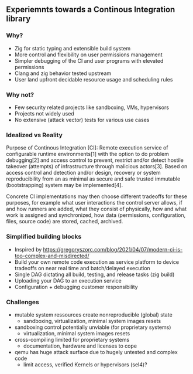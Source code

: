 ## Experiemnts towards a Continous Integration library

### Why?

* Zig for static typing and extensible build system
* More control and flexibility on user permissions management
* Simpler debugging of the CI and user programs with elevated permissions
* Clang and zig behavior tested upstream
* User land upfront decidable resource usage and scheduling rules

### Why not?

* Few security related projects like sandboxing, VMs, hypervisors
* Projects not widely used
* No extensive (attack vector) tests for various use cases

### Idealized vs Reality

Purpose of Continous Integration [CI]: Remote execution service of configurable
runtime environments[1] with the option to do problem debugging[2] and access
control to prevent, restrict and/or detect hostile takeover (attempts) of
infrastructure through malicious actors[3].
Based on access control and detection and/or design, recovery or system
reproducibility from an as minimal as secure and safe trusted immutable
(bootstrapping) system may be implemented[4].

Concrete CI implementations may then choose different tradeoffs for these
purposes, for example what user interactions the control server allows, if and
how runners are added, what they consist of physically, how and what work is
assigned and synchronized, how data (permissions, configuration, files, source
code) are stored, cached, archived.

### Simplified building blocks

* Inspired by https://gregoryszorc.com/blog/2021/04/07/modern-ci-is-too-complex-and-misdirected/
* Build your own remote code execution as service platform to device tradeoffs on
  near real time and batch/delayed execution
* Single DAG dictating all build, testing, and release tasks (zig build)
* Uploading your DAG to an execution service
* Configuration + debugging customer responsibility

### Challenges

* mutable system ressources create nonreproducible (global) state
  + sandboxing, virtualization, minimal system images resets
* sandboxing control potentially unviable (for proprietary systems)
  + virtualization, minimal system images resets
* cross-compiling limited for proprietary systems
  + documentation, hardware and licenses to cope
* qemu has huge attack surface due to hugely untested and complex code
  + limit access, verified Kernels or hypervisors (sel4)?
